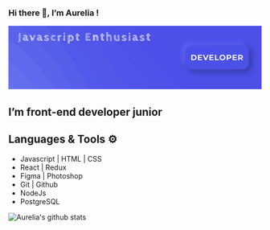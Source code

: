 ### Hi there 👋, I’m Aurelia !

![Cover](https://github.com/aureliasegarra/aureliasegarra/blob/main/img/cover.png)

## I’m front-end developer junior

## Languages & Tools :gear:

- Javascript | HTML | CSS 
- React | Redux 
- Figma | Photoshop
- Git | Github
- NodeJs 
- PostgreSQL


![Aurelia's github stats](https://github-readme-stats.vercel.app/api?username=aureliasegarra)


















